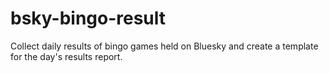 # bsky-bingo-result
Collect daily results of bingo games held on Bluesky and create a template for the day's results report.
